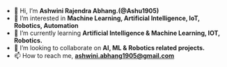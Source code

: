 - 👋 Hi, I’m <b> Ashwini Rajendra Abhang.(@Ashu1905) </b>
- 👀 I’m interested in <b> Machine Learning, Artificial Intelligence, IoT, Robotics, Automation </b>
- 🌱 I’m currently learning <b> Artificial Intelligence & Machine Learning, IOT, Robotics.</b>
- 💞️ I’m looking to collaborate on <b> AI, ML & Robotics related projects. </b> 
- 📫 How to reach me, <b>  ashwini.abhang1905@gmail.com </b> 

<!---
Ashu1905/Ashu1905 is a ✨ special ✨ repository because its `README.md` (this file) appears on your GitHub profile.
You can click the Preview link to take a look at your changes.
--->
